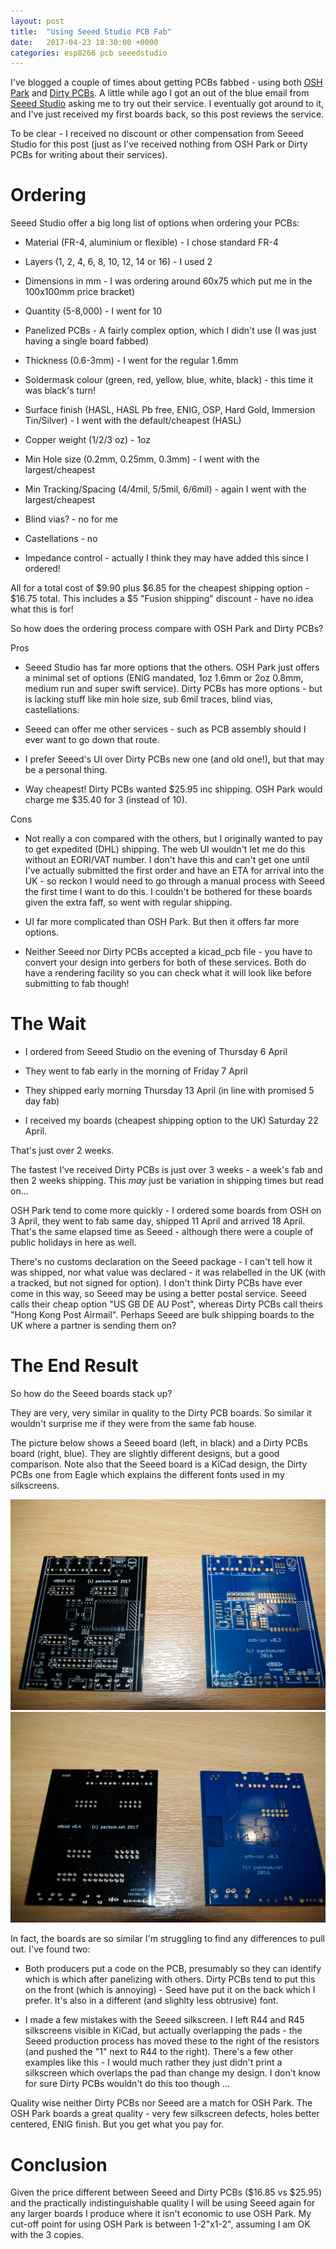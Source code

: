 ```yaml
---
layout: post
title:  "Using Seeed Studio PCB Fab"
date:   2017-04-23 18:30:00 +0000
categories: esp8266 pcb seeedstudio
---
```


I've blogged a couple of times about getting PCBs fabbed - using both [OSH Park](https://oshpark.com/) and [Dirty PCBs](http://dirtypcbs.com).  A little while ago I got an out of the blue email from [Seeed Studio](https://www.seeedstudio.com/) asking me to try out their service.  I eventually got around to it, and I've just received my first boards back, so this post reviews the service.

To be clear - I received no discount or other compensation from Seeed Studio for this post (just as I've received nothing from OSH Park or Dirty PCBs for writing about their services).

# Ordering

Seeed Studio offer a big long list of options when ordering your PCBs:

* Material (FR-4, aluminium or flexible) - I chose standard FR-4

* Layers (1, 2, 4, 6, 8, 10, 12, 14 or 16) - I used 2

* Dimensions in mm - I was ordering around 60x75 which put me in the 100x100mm price bracket)

* Quantity (5-8,000) - I went for 10

* Panelized PCBs - A fairly complex option, which I didn't use (I was just having a single board fabbed)

* Thickness (0.6-3mm) - I went for the regular 1.6mm

* Soldermask colour (green, red, yellow, blue, white, black) - this time it was black's turn!

* Surface finish (HASL, HASL Pb free, ENIG, OSP, Hard Gold, Immersion Tin/Silver) - I went with the default/cheapest (HASL)

* Copper weight (1/2/3 oz) - 1oz

* Min Hole size (0.2mm, 0.25mm, 0.3mm) - I went with the largest/cheapest

* Min Tracking/Spacing (4/4mil, 5/5mil, 6/6mil) - again I went with the largest/cheapest

* Blind vias? - no for me

* Castellations - no

* Impedance control - actually I think they may have added this since I ordered!

All for a total cost of $9.90 plus $6.85 for the cheapest shipping option - $16.75 total.  This includes a $5 "Fusion shipping" discount - have no idea what this is for!

So how does the ordering process compare with OSH Park and Dirty PCBs?

Pros 

* Seeed Studio has far more options that the others.  OSH Park just offers a minimal set of options (ENIG mandated, 1oz 1.6mm or 2oz 0.8mm, medium run and super swift service).  Dirty PCBs has more options - but is lacking stuff like min hole size, sub 6mil traces, blind vias, castellations.

* Seeed can offer me other services - such as PCB assembly should I ever want to go down that route.

* I prefer Seeed's UI over Dirty PCBs new one (and old one!), but that may be a personal thing.

* Way cheapest!  Dirty PCBs wanted $25.95 inc shipping.  OSH Park would charge me $35.40 for 3 (instead of 10).

Cons

* Not really a con compared with the others, but I originally wanted to pay to get expedited (DHL) shipping.  The web UI wouldn't let me do this without an EORI/VAT number.  I don't have this and can't get one until I've actually submitted the first order and have an ETA for arrival into the UK - so reckon I would need to go through a manual process with Seeed the first time I want to do this.  I couldn't be bothered for these boards given the extra faff, so went with regular shipping.

* UI far more complicated than OSH Park.  But then it offers far more options.

* Neither Seeed nor Dirty PCBs accepted a kicad_pcb file - you have to convert your design into gerbers for both of these services.  Both do have a rendering facility so you can check what it will look like before submitting to fab though!

# The Wait

* I ordered from Seeed Studio on the evening of Thursday 6 April

* They went to fab early in the morning of Friday 7 April

* They shipped early morning Thursday 13 April (in line with promised 5 day fab)

* I received my boards (cheapest shipping option to the UK) Saturday 22 April.

That's just over 2 weeks.

The fastest I've received Dirty PCBs is just over 3 weeks - a week's fab and then 2 weeks shipping.  This _may_ just be variation in shipping times but read on...

OSH Park tend to come more quickly - I ordered some boards from OSH on 3 April, they went to fab same day, shipped 11 April and arrived 18 April.  That's the same elapsed time as Seeed - although there were a couple of public holidays in here as well.

There's no customs declaration on the Seeed package - I can't tell how it was shipped, nor what value was declared - it was relabelled in the UK (with a tracked, but not signed for option).  I don't think Dirty PCBs have ever come in this way, so Seeed may be using a better postal service.  Seeed calls their cheap option "US GB DE AU Post", whereas Dirty PCBs call theirs "Hong Kong Post Airmail".  Perhaps Seeed are bulk shipping boards to the UK where a partner is sending them on?

# The End Result

So how do the Seeed boards stack up?

They are very, very similar in quality to the Dirty PCB boards.  So similar it wouldn't surprise me if they were from the same fab house.

The picture below shows a Seeed board (left, in black) and a Dirty PCBs board (right, blue).  They are slightly different designs, but a good comparison.  Note also that the Seeed board is a KiCad design, the Dirty PCBs one from Eagle which explains the different fonts used in my silkscreens.

<img src="/static/img/seeed_vs_dirty_front.JPG" alt="Seeed Studio vs Dirty PCBS front"/>

<img src="/static/img/seeed_vs_dirty_rear.JPG" alt="Seeed Studio vs Dirty PCBS rear"/>

In fact, the boards are so similar I'm struggling to find any differences to pull out.  I've found two:

* Both producers put a code on the PCB, presumably so they can identify which is which after panelizing with others.  Dirty PCBs tend to put this on the front (which is annoying) - Seed have put it on the back which I prefer.  It's also in a different (and slighlty less obtrusive) font.

* I made a few mistakes with the Seeed silkscreen.  I left R44 and R45 silkscreens visible in KiCad, but actually overlapping the pads - the Seeed production process has moved these to the right of the resistors (and pushed the "1" next to R44 to the right).  There's a few other examples like this - I would much rather they just didn't print a silkscreen which overlaps the pad than change my design.  I don't know for sure Dirty PCBs wouldn't do this too though ...

Quality wise neither Dirty PCBs nor Seeed are a match for OSH Park.  The OSH Park boards a great quality - very few silkscreen defects, holes better centered, ENIG finish.  But you get what you pay for.

# Conclusion

Given the price different between Seeed and Dirty PCBs ($16.85 vs $25.95) and the practically indistinguishable quality I will be using Seeed again for any larger boards I produce where it isn't economic to use OSH Park.  My cut-off point for using OSH Park is between 1-2"x1-2", assuming I am OK with the 3 copies.

